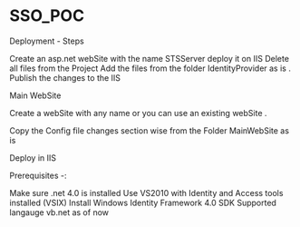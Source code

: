 # SSO_POC

Deployment - Steps 

Create an asp.net webSite with  the name STSServer deploy it on IIS 
Delete all files from the Project 
Add the files from the folder IdentityProvider as is .
Publish the changes to the IIS 


Main WebSite 

Create a webSite with any  name or you can use an existing webSite .

Copy the Config file changes section wise from the Folder MainWebSite as is 

Deploy in IIS 



Prerequisites -:

Make sure .net 4.0 is installed 
Use VS2010 with Identity and Access tools installed (VSIX) 
Install Windows Identity Framework 4.0 SDK 
Supported langauge vb.net as of now 





